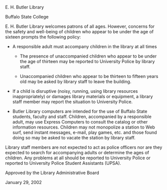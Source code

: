 E. H. Butler Library

Buffalo State College

E. H. Butler Library welcomes patrons of all ages. However, concerns for the safety and well-being of children who appear to be under the age of sixteen prompts the following policy:

-   A responsible adult must accompany children in the library at all times

    -   The presence of unaccompanied children who appear to be under the age of thirteen may be reported to University Police by library staff.

    -   Unaccompanied children who appear to be thirteen to fifteen years old may be asked by library staff to leave the building.

-   If a child is disruptive (noisy, running, using library resources inappropriately) or damages library materials or equipment, a library staff member may report the situation to University Police.

-   Butler Library computers are intended for the use of Buffalo State students, faculty and staff. Children, accompanied by a responsible adult, may use Express Computers to consult the catalog or other information resources. Children may not monopolize a station to Web surf, send instant messages, e-mail, play games, etc. and those found doing so may be asked to vacate the station by library staff.

Library staff members are not expected to act as police officers nor are they expected to search for accompanying adults or determine the ages of children. Any problems at all should be reported to University Police or reported to University Police Student Assistants (UPSA).

Approved by the Library Administrative Board

January 29, 2002
